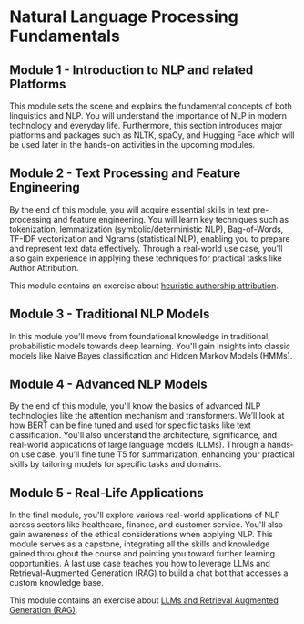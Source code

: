 # Natural Language Processing Fundamentals

## Module 1 - Introduction to NLP and related Platforms
This module sets the scene and explains the fundamental concepts of both linguistics and NLP. You will understand the importance of NLP in modern technology and everyday life. Furthermore, this section introduces major platforms and packages such as NLTK, spaCy, and Hugging Face which will be used later in the hands-on activities in the upcoming modules.


## Module 2 - Text Processing and Feature Engineering
By the end of this module, you will acquire essential skills in text pre-processing and feature engineering. You will learn key techniques such as tokenization, lemmatization (symbolic/deterministic NLP), Bag-of-Words, TF-IDF vectorization and Ngrams (statistical NLP), enabling you to prepare and represent text data effectively. Through a real-world use case, you'll also gain experience in applying these techniques for practical tasks like Author Attribution.

This module contains an exercise about [heuristic authorship attribution](https://github.com/lisabecker/nlp-fundamentals/blob/main/0204_who_wrote_it.ipynb).

## Module 3 - Traditional NLP Models
In this module you’ll move from foundational knowledge in traditional, probabilistic models towards deep learning. You'll gain insights into classic models like Naive Bayes classification and Hidden Markov Models (HMMs).

## Module 4 - Advanced NLP Models
By the end of this module, you'll know the basics of advanced NLP technologies like the attention mechanism and transformers. We’ll look at how BERT can be fine tuned and used for specific tasks like text classification. You'll also understand the architecture, significance, and real-world applications of large language models (LLMs). Through a hands-on use case, you’ll fine tune T5 for summarization, enhancing your practical skills by tailoring models for specific tasks and domains.

## Module 5 - Real-Life Applications 
In the final module, you'll explore various real-world applications of NLP across sectors like healthcare, finance, and customer service. You'll also gain awareness of the ethical considerations when applying NLP. This module serves as a capstone, integrating all the skills and knowledge gained throughout the course and pointing you toward further learning opportunities. A last use case teaches you how to leverage LLMs and Retrieval-Augmented Generation (RAG) to build a chat bot that accesses a custom knowledge base.

This module contains an exercise about [LLMs and Retrieval Augmented Generation (RAG)](https://github.com/lisabecker/nlp-fundamentals/blob/main/0504_llms.ipynb).
